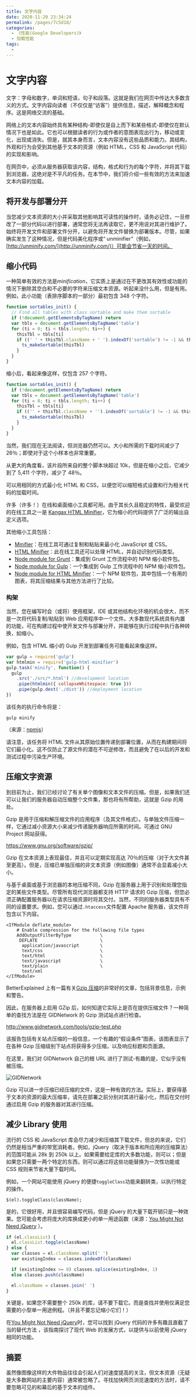 ```yaml
---
title: 文字内容
date: 2020-11-20 23:34:24
permalink: /pages/7c5d18/
categories:
  - 《性能(Google Developers)》
  - 加载性能
tags:
  -
---
```


# 文字内容

文字：字母和数字，单词和短语，句子和段落。这就是我们在网页中传达大多数含义的方式。文字内容向读者（不仅仅是“访客”）提供信息，描述，解释概念和程序。这是网络交流的基础。

网络上的文本内容始终具有某种结构-即使仅是自上而下和某些格式-即使仅在默认情况下也是如此。它也可以根据读者的行为或作者的意图表现出行为，移动或变化，出现或消失。但是，就其本身而言，文本内容没有这些品质和能力。其结构，外观和行为会受到其他基于文本的资源（例如 HTML，CSS 和 JavaScript 代码）的实现和影响。

在网页中，必须从服务器获取该内容，结构，格式和行为的每个字符，并将其下载到浏览器，这绝对是不平凡的任务。在本节中，我们将介绍一些有效的方法来加速文本内容的加载。

## 将开发与部署分开

当您减少文本资源的大小并采取其他影响其可读性的操作时，请务必记住，一旦修改了一部分代码以进行部署，通常您将无法再读取它，更不用说对其进行维护了。始终将开发文件和部署文件分开，以避免将开发文件替换为部署版本。尽管，如果确实发生了这种情况，但是代码美化程序或“ unminifier”（例如，[http://unminify.com/](http://unminify.com/)）可能会节省一天的时间。

## 缩小代码

一种简单有效的方法是*minification*，它实质上是通过在不更改其有效性或功能的情况下删除其空白和不必要的字符来压缩文本资源。听起来没什么用，但是有用。例如，此小功能（表排序脚本的一部分）最初包含 348 个字符。

```js
function sortables_init() {
  // Find all tables with class sortable and make them sortable
  if (!document.getElementsByTagName) return
  var tbls = document.getElementsByTagName('table')
  for (ti = 0; ti < tbls.length; ti++) {
    thisTbl = tbls[ti]
    if ((' ' + thisTbl.className + ' ').indexOf('sortable') != -1 && thisTbl.id) {
      ts_makeSortable(thisTbl)
    }
  }
}
```

缩小后，看起来像这样，仅包含 257 个字符。

```js
function sortables_init() {
  if (!document.getElementsByTagName) return
  var tbls = document.getElementsByTagName('table')
  for (ti = 0; ti < tbls.length; ti++) {
    thisTbl = tbls[ti]
    if (('' + thisTbl.className + '').indexOf('sortable') != -1 && thisTbl.id) {
      ts_makeSortable(thisTbl)
    }
  }
}
```

当然，我们现在无法阅读，但浏览器仍然可以。大小和所需的下载时间减少了 26％；即使对于这个小样本也非常重要。

从更大的角度看，该片段所来自的整个脚本块超过 10k，但是在缩小之后，它减少到了 5,411 个字符，减少了 48％。

可以用相同的方式最小化 HTML 和 CSS，以便您可以缩短格式设置和行为相关代码的加载时间。

许多（许多！）在线和桌面缩小工具都可用。由于其长久且稳定的特性，最受欢迎的在线工具之一是 [Kangax HTML Minifier](https://kangax.github.io/html-minifier/)，它为缩小的代码提供了广泛的输出自定义选项。

其他缩小工具包括：

- [Minifier](http://www.minifier.org/)：在线工具可通过复制和粘贴来最小化 JavaScript 或 CSS。
- [HTML Minifier](http://www.willpeavy.com/minifier/)：此在线工具还可以处理 HTML，并自动识别代码类型。
- [Node module for Grunt](https://www.npmjs.com/package/grunt-html-minify)：集成到 Grunt 工作流程中的 NPM 缩小软件包。
- [Node module for Gulp](https://www.npmjs.com/package/gulp-html-minifier)：一个集成到 Gulp 工作流程中的 NPM 缩小软件包。
- [Node module for HTML Minifier](https://www.npmjs.com/package/html-minifier)：一个 NPM 软件包，其中包括一个有用的图表，将其压缩结果与其他方法进行了比较。

### 构架

当然，您在编写时会（或将）使用框架，IDE 或其他结构化环境的机会很大，而不是一次将代码复制/粘贴到 Web 应用程序中一个文件。大多数现代系统具有内置的功能，可在构建过程中使开发文件与部署分开，并能够在执行过程中执行各种转换，如缩小。

例如，包含 HTML 缩小的 Gulp 开发到部署任务可能看起来像这样。

```js
var gulp = require('gulp')
var htmlmin = require('gulp-html-minifier')
gulp.task('minify', function() {
  gulp
    .src('./src/*.html') //development location
    .pipe(htmlmin({ collapseWhitespace: true }))
    .pipe(gulp.dest('./dist')) //deployment location
})
```

该任务的执行命令将是：

```
gulp minify
```

（来源：[npmjs](https://www.npmjs.com/package/gulp-html-minifier)）

请注意，该任务将 HTML 文件从其原始位置传递到部署位置，从而在构建期间将它们最小化。这不仅防止了源文件的潜在不可逆修改，而且避免了在以后的开发和测试过程中污染生产环境。

## 压缩文字资源

到目前为止，我们已经讨论了有关单个图像和文本文件的压缩。但是，如果我们还可以让我们的服务器自动压缩整个文件集，那也将有所帮助，这就是 Gzip 的用处。

Gzip 是用于压缩和解压缩文件的应用程序（及其文件格式）。与单独文件压缩一样，它通过减小资源大小来减少传递服务器响应所需的时间。可通过 GNU Project 网站获得。

https://www.gnu.org/software/gzip/

Gzip 在文本资源上表现最佳，并且可以定期实现高达 70％的压缩（对于大文件甚至更高）。但是，压缩已单独压缩的非文本资源（例如图像）通常不会显着减小大小。

与基于桌面或基于浏览器的本地压缩不同，Gzip 在服务器上用于识别和处理您指定的某些文件类型。尽管所有现代浏览器都支持 HTTP 请求的 Gzip 压缩，但您必须正确配置服务器以在请求压缩资源时将其交付。当然，不同的服务器类型具有不同的设置要求。例如，您可以通过`.htaccess`文件配置 Apache 服务器，该文件将包含以下内容。

```
<IfModule deflate_module>
    # Enable compression for the following file types
    AddOutputFilterByType           \
     DEFLATE                        \
      application/javascript        \
      text/css                      \
      text/html                     \
      text/javascript               \
      text/plain                    \
      text/xml
</IfModule>
```

BetterExplained 上有一篇有关[Gzip 压缩](https://betterexplained.com/articles/how-to-optimize-your-site-with-gzip-compression/)的非常好的文章，包括背景信息，示例和警告。

因此，在服务器上启用 GZip 后，如何知道它实际上是否在提供压缩文件？一种简单的查找方法是在 GIDNetwork 的 Gzip 测试站点进行检查。

http://www.gidnetwork.com/tools/gzip-test.php

该报告包括有关站点压缩的一般信息，一个有趣的“假设条件”图表，该图表显示了在各种 Gzip 压缩级别下站点将获得多少压缩，以及响应标题和页面源。

在这里，我们对 GIDNetwork 自己的根 URL 进行了测试-有趣的是，它似乎没有被压缩。

![GIDNetwork](https://developers.google.cn/web/fundamentals/performance/get-started/images/image_303.png)

Gzip 可以进一步压缩已经压缩的文件，这是一种有效的方法。实际上，要获得基于文本的资源的最大压缩率，请先在部署之前分别对其进行最小化，然后在交付时通过启用 Gzip 的服务器对其进行压缩。

## 减少 Library 使用

流行的 CSS 和 JavaScript 库会尽力减少和压缩其下载文件，但总的来说，它们仍然是相当严重的带宽消耗者。例如，jQuery（取决于版本和所应用的压缩算法）的范围可能从 28k 到 250k 以上。如果需要给定库的大多数功能，则可以；但是如果您只需要一两个特定的东西，则可以通过将这些功能替换为一次性功能或 CSS 规则来节省大量下载时间。

例如，一个网站可能使用 jQuery 的便捷`toggleClass`功能来翻转类，以执行特定的操作。

```
$(el).toggleClass(className);
```

是的，它很好用，并且很容易编写代码，但是 jQuery 的大量下载开销只是一种效果。您可能会考虑将庞大的库换成更小的单一用途函数（来源：[You Might Not Need jQuery](http://youmightnotneedjquery.com/#toggle_class) ）。

```js
if (el.classList) {
  el.classList.toggle(className)
} else {
  var classes = el.className.split(' ')
  var existingIndex = classes.indexOf(className)

  if (existingIndex >= 0) classes.splice(existingIndex, 1)
  else classes.push(className)

  el.className = classes.join(' ')
}
```

关键是，如果您不需要整个 250k 的库，请不要下载它。而是查找并使用仅满足您需要的小型单一用途例程。（并且不要忘记缩小它们！）

在[You Might Not Need jQuery](http://youmightnotneedjquery.com/)时，您可以找到 jQuery 代码的许多有趣且直截了当的替代方法 ，该指南探讨了现代 Web 的发展方式，以提供与以前使用 jQuery 相同的功能。

## 摘要

虽然像图像这样的大件物品往往会引起人们对速度提高的关注，但文本资源（无疑是大多数网站的主要内容）通常被忽略了。寻找加快网页浏览速度的方法时，请不要忽略可见的和幕后的基于文本的组件。
